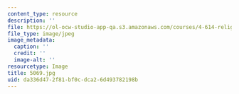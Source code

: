 ```yaml
---
content_type: resource
description: ''
file: https://ol-ocw-studio-app-qa.s3.amazonaws.com/courses/4-614-religious-architecture-and-islamic-cultures-fall-2002/da336d472f81bf0cdca26d493782198b_5069.jpg
file_type: image/jpeg
image_metadata:
  caption: ''
  credit: ''
  image-alt: ''
resourcetype: Image
title: 5069.jpg
uid: da336d47-2f81-bf0c-dca2-6d493782198b
---
```

